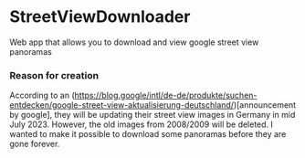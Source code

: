 # StreetViewDownloader

Web app that allows you to download and view google street view panoramas

### Reason for creation
According to an (https://blog.google/intl/de-de/produkte/suchen-entdecken/google-street-view-aktualisierung-deutschland/)[announcement by google], they will be updating their street view images in Germany in mid July 2023. However, the old images from 2008/2009 will be deleted. I wanted to make it possible to download some panoramas before they are gone forever.